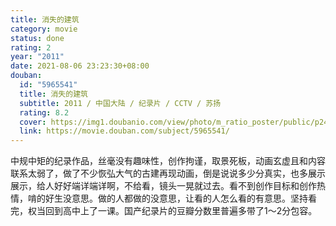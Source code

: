 ```yaml
---
title: 消失的建筑
category: movie
status: done
rating: 2
year: "2011"
date: 2021-08-06 23:23:30+08:00
douban:
  id: "5965541"
  title: 消失的建筑
  subtitle: 2011 / 中国大陆 / 纪录片 / CCTV / 苏扬
  rating: 8.2
  cover: https://img1.doubanio.com/view/photo/m_ratio_poster/public/p2444818278.jpg
  link: https://movie.douban.com/subject/5965541/
---
```


中规中矩的纪录作品，丝毫没有趣味性，创作拘谨，取景死板，动画玄虚且和内容联系太弱了，做了不少恢弘大气的古建再现动画，倒是说说多少分真实，也多展示展示，给人好好端详端详啊，不给看，镜头一晃就过去。看不到创作目标和创作热情，啃的好生没意思。做的人都做的没意思，让看的人怎么看的有意思。坚持看完，权当回到高中上了一课。国产纪录片的豆瓣分数里普遍多带了1～2分包容。
